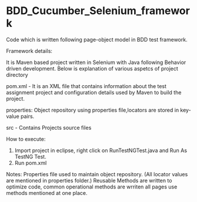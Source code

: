 # BDD_Cucumber_Selenium_framework
Code which is written following page-object model in BDD test framework.

Framework details:

It is Maven based project written in Selenium with Java following Behavior driven development. Below is explanation of various aspetcs of project directory

pom.xml - It is an XML file that contains information about the test assignment project and configuration details used by Maven to build the project.

properties: Object repository using properties file,locators are stored in key-value pairs.

src - Contains Projects source files

How to execute: 
1. Import project in eclipse, right click on RunTestNGTest.java and Run As TestNG Test.
2. Run pom.xml

Notes:
Properties file used to maintain object repository. (All locator values are mentioned in properties folder.)
Reusable Methods are written to optimize code, common operational methods are wrriten all pages use methods mentioned at one place.
